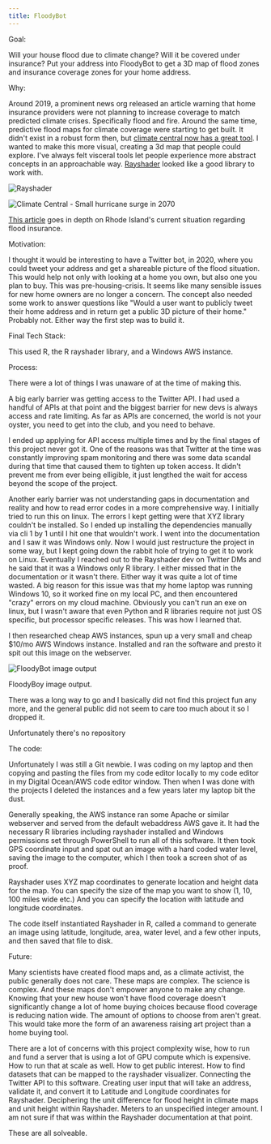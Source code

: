```yaml
---
title: FloodyBot
---
```


Goal: 

Will your house flood due to climate change? Will it be covered under insurance? Put your address into FloodyBot to get a 3D map of flood zones and insurance coverage zones for your home address.

Why: 

Around 2019, a prominent news org released an article warning that home insurance providers were not planning to increase coverage to match predicted climate crises. Specifically flood and fire. Around the same time, predictive flood maps for climate coverage were starting to get built. It didn't exist in a robust form then, but [climate central now has a great tool](https://coastal.climatecentral.org/). I wanted to make this more visual, creating a 3d map that people could explore. I've always felt visceral tools let people experience more abstract concepts in an approachable way. [Rayshader](https://www.rayshader.com/) looked like a good library to work with.

![Rayshader](https://www.rayshader.com/reference/figures/smallfeature.png)

![Climate Central - Small hurricane surge in 2070](https://imgur.com/YkeqDKr)

[This article](https://ecori.org/home-insurance-costs-rise-due-to-demand-costs-of-rebuilding/) goes in depth on Rhode Island's current situation regarding flood insurance. 

Motivation: 

I thought it would be interesting to have a Twitter bot, in 2020, where you could tweet your address and get a shareable picture of the flood situation. This would help not only with looking at a home you own, but also one you plan to buy. This was pre-housing-crisis. It seems like many sensible issues for new home owners are no longer a concern. The concept also needed some work to answer questions like "Would a user want to publicly tweet their home address and in return get a public 3D picture of their home." Probably not. Either way the first step was to build it.

Final Tech Stack:

This used R, the R rayshader library, and a Windows AWS instance.

Process:

There were a lot of things I was unaware of at the time of making this. 

A big early barrier was getting access to the Twitter API. I had used a handful of APIs at that point and the biggest barrier for new devs is always access and rate limiting. As far as APIs are concerned, the world is not your oyster, you need to get into the club, and you need to behave.

I ended up applying for API access multiple times and by the final stages of this project never got it. One of the reasons was that Twitter at the time was constantly improving spam monitoring and there was some data scandal during that time that caused them to tighten up token access. It didn't prevent me from ever being elligible, it just lengthed the wait for access beyond the scope of the project.

Another early barrier was not understanding gaps in documentation and reality and how to read error codes in a more comprehensive way. I initially tried to run this on linux. The errors I kept getting were that XYZ library couldn't be installed. So I ended up installing the dependencies manually via cli 1 by 1 until I hit one that wouldn't work. I went into the documentation and I saw it was Windows only. Now I would just restructure the project in some way, but I kept going down the rabbit hole of trying to get it to work on Linux. Eventually I reached out to the Rayshader dev on Twitter DMs and he said that it was a Windows only R library. I either missed that in the documentation or it wasn't there. Either way it was quite a lot of time wasted. A big reason for this issue was that my home laptop was running Windows 10, so it worked fine on my local PC, and then encountered "crazy" errors on my cloud machine. Obviously you can't run an exe on linux, but I wasn't aware that even Python and R libraries require not just OS specific, but processor specific releases. This was how I learned that.

I then researched cheap AWS instances, spun up a very small and cheap $10/mo AWS Windows instance. Installed and ran the software and presto it spit out this image on the webserver.

![FloodyBot image output](https://imgur.com/HIqZd5r)

FloodyBoy image output.

There was a long way to go and I basically did not find this project fun any more, and the general public did not seem to care too much about it so I dropped it.

Unfortunately there's no repository

The code:

Unfortunately I was still a Git newbie. I was coding on my laptop and then copying and pasting the files from my code editor locally to my code editor in my Digital Ocean/AWS code editor window. Then when I was done with the projects I deleted the instances and a few years later my laptop bit the dust.

Generally speaking, the AWS instance ran some Apache or similar webserver and served from the default webaddress AWS gave it. It had the necessary R libraries including rayshader installed and Windows permissions set through PowerShell to run all of this software. It then took GPS coordinate input and spat out an image with a hard coded water level, saving the image to the computer, which I then took a screen shot of as proof.

Rayshader uses XYZ map coordinates to generate location and height data for the map. You can specify the size of the map you want to show (1, 10, 100 miles wide etc.) And you can specify the location with latitude and longitude coordinates.

The code itself instantiated Rayshader in R, called a command to generate an image using latitude, longitude, area, water level, and a few other inputs, and then saved that file to disk.

Future:

Many scientists have created flood maps and, as a climate activist, the public generally does not care. These maps are complex. The science is complex. And these maps don't empower anyone to make any change. Knowing that your new house won't have flood coverage doesn't significantly change a lot of home buying choices because flood coverage is reducing nation wide. The amount of options to choose from aren't great. This would take more the form of an awareness raising art project than a home buying tool.

There are a lot of concerns with this project complexity wise, how to run and fund a server that is using a lot of GPU compute which is expensive. How to run that at scale as well. How to get public interest. How to find datasets that can be mapped to the rayshader visualizer. Connecting the Twitter API to this software. Creating user input that will take an address, validate it, and convert it to Latitude and Longitude coordinates for Rayshader. Deciphering the unit difference for flood height in climate maps and unit height within Rayshader. Meters to an unspecified integer amount. I am not sure if that was within the Rayshader documentation at that point.

These are all solveable.